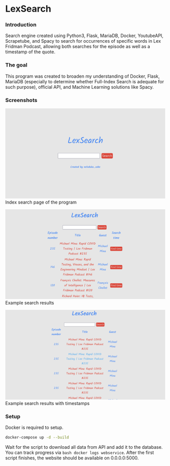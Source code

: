 # LexSearch


### Introduction

Search engine created using Python3, Flask, MariaDB, Docker, YoutubeAPI, Scrapetube, and Spacy to search for occurrences of specific words in Lex Fridman Podcast, allowing both searches for the episode as well as a timestamp of the quote.

### The goal

This program was created to broaden my understanding of Docker, Flask, MariaDB (especially to determine whether Full-Index Search is adequate for such purpose), official API, and Machine Learning solutions like Spacy.

### Screenshots

![Index search page of the program](https://github.com/neloduka-sobe/LexSearch/blob/f073eb25b1628b7739385a6b0cd86ba32dfb8acd/photos/1.png?raw=true)
Index search page of the program

![Example search results](https://github.com/neloduka-sobe/LexSearch/blob/main/photos/2.png?raw=true)
Example search results

![Example search results with timestamps](https://github.com/neloduka-sobe/LexSearch/blob/main/photos/3.png?raw=true)
Example search results with timestamps

### Setup

Docker is required to setup.

```bash
docker-compose up -d --build
```

Wait for the script to download all data from API and add it to the database. You can track progress via ```bash docker logs webservice```. After the first script finishes, the website should be available on 0.0.0.0:5000.
